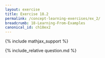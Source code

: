 ```yaml
---
layout: exercise
title: Exercise 18.2
permalink: /concept-learning-exercises/ex_2/
breadcrumb: 18-Learning-From-Examples
canonical_id: ch18ex2
---
```


{% include mathjax_support %}
<div id="hiddden">{% include_relative question.md %}</div>